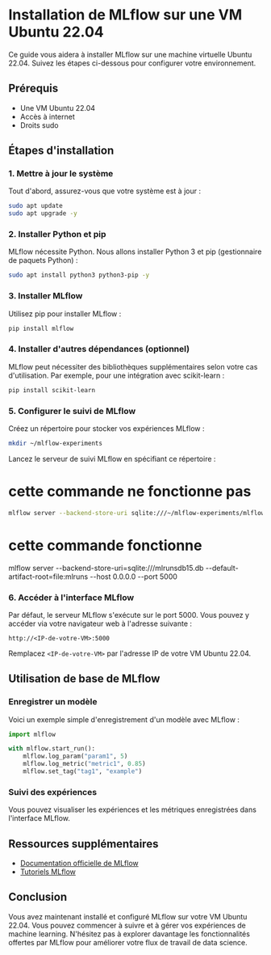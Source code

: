 # Installation de MLflow sur une VM Ubuntu 22.04

Ce guide vous aidera à installer MLflow sur une machine virtuelle Ubuntu 22.04. Suivez les étapes ci-dessous pour configurer votre environnement.

## Prérequis

- Une VM Ubuntu 22.04
- Accès à internet
- Droits sudo

## Étapes d'installation

### 1. Mettre à jour le système

Tout d'abord, assurez-vous que votre système est à jour :

```bash
sudo apt update
sudo apt upgrade -y
```

### 2. Installer Python et pip

MLflow nécessite Python. Nous allons installer Python 3 et pip (gestionnaire de paquets Python) :

```bash
sudo apt install python3 python3-pip -y
```

### 3. Installer MLflow

Utilisez pip pour installer MLflow :

```bash
pip install mlflow
```

### 4. Installer d'autres dépendances (optionnel)

MLflow peut nécessiter des bibliothèques supplémentaires selon votre cas d'utilisation. Par exemple, pour une intégration avec scikit-learn :

```bash
pip install scikit-learn
```

### 5. Configurer le suivi de MLflow

Créez un répertoire pour stocker vos expériences MLflow :

```bash
mkdir ~/mlflow-experiments
```

Lancez le serveur de suivi MLflow en spécifiant ce répertoire :

# cette commande ne fonctionne pas
```bash
mlflow server --backend-store-uri sqlite:///~/mlflow-experiments/mlflow.db --default-artifact-root ~/mlflow-experiments
```
# cette commande  fonctionne 
mlflow server --backend-store-uri=sqlite:///mlrunsdb15.db --default-artifact-root=file:mlruns --host 0.0.0.0 --port 5000


### 6. Accéder à l'interface MLflow

Par défaut, le serveur MLflow s'exécute sur le port 5000. Vous pouvez y accéder via votre navigateur web à l'adresse suivante :

```
http://<IP-de-votre-VM>:5000
```

Remplacez `<IP-de-votre-VM>` par l'adresse IP de votre VM Ubuntu 22.04.

## Utilisation de base de MLflow

### Enregistrer un modèle

Voici un exemple simple d'enregistrement d'un modèle avec MLflow :

```python
import mlflow

with mlflow.start_run():
    mlflow.log_param("param1", 5)
    mlflow.log_metric("metric1", 0.85)
    mlflow.set_tag("tag1", "example")
```

### Suivi des expériences

Vous pouvez visualiser les expériences et les métriques enregistrées dans l'interface MLflow.

## Ressources supplémentaires

- [Documentation officielle de MLflow](https://mlflow.org/docs/latest/index.html)
- [Tutoriels MLflow](https://mlflow.org/docs/latest/tutorials-and-examples/index.html)

## Conclusion

Vous avez maintenant installé et configuré MLflow sur votre VM Ubuntu 22.04. Vous pouvez commencer à suivre et à gérer vos expériences de machine learning. N'hésitez pas à explorer davantage les fonctionnalités offertes par MLflow pour améliorer votre flux de travail de data science.
